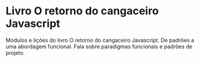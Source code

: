 # Livro O retorno do cangaceiro Javascript
Modulos e lições do livro O retorno do cangaceiro Javascript. De padrões a uma abordagem funcional. Fala sobre paradigmas funcionais e padrões de projeto